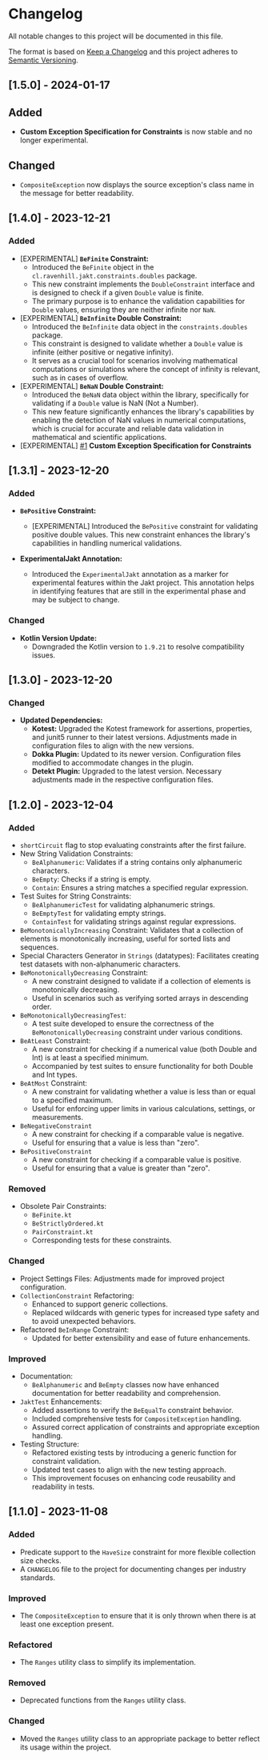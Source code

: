 # Changelog

All notable changes to this project will be documented in this file.

The format is based on [Keep a Changelog](https://keepachangelog.com/en/1.0.0/) and this project adheres to 
[Semantic Versioning](https://semver.org/spec/v2.0.0.html).

## [1.5.0] - 2024-01-17

## Added
- **Custom Exception Specification for Constraints** is now stable and no longer experimental. 

## Changed
- `CompositeException` now displays the source exception's class name in the message for better readability.

## [1.4.0] - 2023-12-21

### Added

- [EXPERIMENTAL] **`BeFinite` Constraint:**
  - Introduced the `BeFinite` object in the `cl.ravenhill.jakt.constraints.doubles` package.
  - This new constraint implements the `DoubleConstraint` interface and is designed to check if a given `Double` value is finite.
  - The primary purpose is to enhance the validation capabilities for `Double` values, ensuring they are neither infinite nor `NaN`.
- [EXPERIMENTAL] **`BeInfinite` Double Constraint:**
  - Introduced the `BeInfinite` data object in the `constraints.doubles` package.
  - This constraint is designed to validate whether a `Double` value is infinite (either positive or negative infinity).
  - It serves as a crucial tool for scenarios involving mathematical computations or simulations where the concept of infinity is relevant, such as in cases of overflow.
- [EXPERIMENTAL] **`BeNaN` Double Constraint:**
  - Introduced the `BeNaN` data object within the library, specifically for validating if a `Double` value is NaN (Not a Number).
  - This new feature significantly enhances the library's capabilities by enabling the detection of NaN values in numerical computations, which is crucial for accurate and reliable data validation in mathematical and scientific applications.
- [EXPERIMENTAL] [#1](https://github.com/r8vnhill/strait-jakt/issues/1) **Custom Exception Specification for Constraints**

## [1.3.1] - 2023-12-20

### Added
- **`BePositive` Constraint:**
  - [EXPERIMENTAL] Introduced the `BePositive` constraint for validating positive double values. This new constraint enhances the library's capabilities in handling numerical validations.

- **ExperimentalJakt Annotation:**
  - Introduced the `ExperimentalJakt` annotation as a marker for experimental features within the Jakt project. This annotation helps in identifying features that are still in the experimental phase and may be subject to change.

### Changed
- **Kotlin Version Update:**
  - Downgraded the Kotlin version to `1.9.21` to resolve compatibility issues.

## [1.3.0] - 2023-12-20

### Changed
- **Updated Dependencies:**
  - **Kotest:** Upgraded the Kotest framework for assertions, properties, and junit5 runner to their latest versions. Adjustments made in configuration files to align with the new versions.
  - **Dokka Plugin:** Updated to its newer version. Configuration files modified to accommodate changes in the plugin.
  - **Detekt Plugin:** Upgraded to the latest version. Necessary adjustments made in the respective configuration files.

## [1.2.0] - 2023-12-04

### Added
- `shortCircuit` flag to stop evaluating constraints after the first failure.
- New String Validation Constraints:
  - `BeAlphanumeric`: Validates if a string contains only alphanumeric characters.
  - `BeEmpty`: Checks if a string is empty.
  - `Contain`: Ensures a string matches a specified regular expression.
- Test Suites for String Constraints:
  - `BeAlphanumericTest` for validating alphanumeric strings.
  - `BeEmptyTest` for validating empty strings.
  - `ContainTest` for validating strings against regular expressions.
- `BeMonotonicallyIncreasing` Constraint: Validates that a collection of elements is monotonically increasing, useful for sorted lists and sequences.    
- Special Characters Generator in `Strings` (datatypes): Facilitates creating test datasets with non-alphanumeric characters.
- `BeMonotonicallyDecreasing` Constraint:
  - A new constraint designed to validate if a collection of elements is monotonically decreasing.
  - Useful in scenarios such as verifying sorted arrays in descending order.
- `BeMonotonicallyDecreasingTest`:
  - A test suite developed to ensure the correctness of the `BeMonotonicallyDecreasing` constraint under various conditions.
- `BeAtLeast` Constraint:
  - A new constraint for checking if a numerical value (both Double and Int) is at least a specified minimum.
  - Accompanied by test suites to ensure functionality for both Double and Int types.
- `BeAtMost` Constraint:
  - A new constraint for validating whether a value is less than or equal to a specified maximum.
  - Useful for enforcing upper limits in various calculations, settings, or measurements.
- `BeNegativeConstraint`
  - A new constraint for checking if a comparable value is negative.
  - Useful for ensuring that a value is less than "zero".
- `BePositiveConstraint`
  - A new constraint for checking if a comparable value is positive.
  - Useful for ensuring that a value is greater than "zero".

### Removed
- Obsolete Pair Constraints:
  - `BeFinite.kt`
  - `BeStrictlyOrdered.kt`
  - `PairConstraint.kt`
  - Corresponding tests for these constraints.

### Changed
- Project Settings Files: Adjustments made for improved project configuration.
- `CollectionConstraint` Refactoring:
  - Enhanced to support generic collections.
  - Replaced wildcards with generic types for increased type safety and to avoid unexpected behaviors.
- Refactored `BeInRange` Constraint:
  - Updated for better extensibility and ease of future enhancements.


### Improved
- Documentation:
  - `BeAlphanumeric` and `BeEmpty` classes now have enhanced documentation for better readability and comprehension.
- `JaktTest` Enhancements:
  - Added assertions to verify the `BeEqualTo` constraint behavior.
  - Included comprehensive tests for `CompositeException` handling.
  - Assured correct application of constraints and appropriate exception handling.
- Testing Structure:
  - Refactored existing tests by introducing a generic function for constraint validation.
  - Updated test cases to align with the new testing approach.
  - This improvement focuses on enhancing code reusability and readability in tests.

## [1.1.0] - 2023-11-08

### Added
- Predicate support to the `HaveSize` constraint for more flexible collection size checks.
- A `CHANGELOG` file to the project for documenting changes per industry standards.

### Improved
- The `CompositeException` to ensure that it is only thrown when there is at least one exception present.

### Refactored
- The `Ranges` utility class to simplify its implementation.

### Removed
- Deprecated functions from the `Ranges` utility class.

### Changed
- Moved the `Ranges` utility class to an appropriate package to better reflect its usage within the project.
